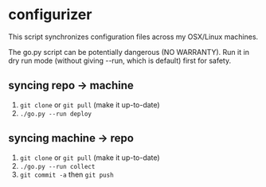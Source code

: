 # configurizer
This script synchronizes configuration files across my OSX/Linux machines.

The go.py script can be potentially dangerous (NO WARRANTY). Run it in dry run mode (without giving --run, which is default) first for safety.

## syncing repo -> machine
1. `git clone` or `git pull` (make it up-to-date)
2. `./go.py --run deploy`

## syncing machine -> repo
1. `git clone` or `git pull` (make it up-to-date)
2. `./go.py --run collect`
3. `git commit -a` then `git push`
